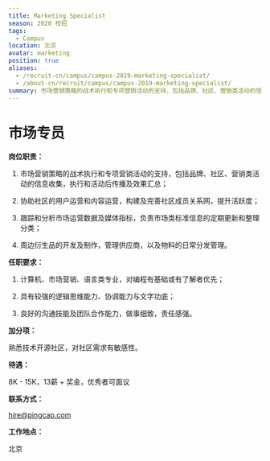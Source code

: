 ```yaml
---
title: Marketing Specialist
season: 2020 校招 
tags:
  - Campus
location: 北京
avatar: marketing
position: true
aliases:
  - /recruit-cn/campus/campus-2019-marketing-specialist/
  - /about-cn/recruit/campus/campus-2019-marketing-specialist/
summary: 市场营销策略的战术执行和专项营销活动的支持，包括品牌、社区、营销类活动的信息收集，执行和活动后传播及效果汇总；协助社区的用户运营和内容运营，构建及完善社区成员关系网，提升活跃度；跟踪和分析市场运营数据及媒体指标，负责市场类标准信息的定期更新和整理分类；周边衍生品的开发及制作，管理供应商，以及物料的日常分发管理。
---
```


# 市场专员

**岗位职责：**

1. 市场营销策略的战术执行和专项营销活动的支持，包括品牌、社区、营销类活动的信息收集，执行和活动后传播及效果汇总；

2. 协助社区的用户运营和内容运营，构建及完善社区成员关系网，提升活跃度；

3. 跟踪和分析市场运营数据及媒体指标，负责市场类标准信息的定期更新和整理分类；

4. 周边衍生品的开发及制作，管理供应商，以及物料的日常分发管理。



**任职要求：**

1. 计算机、市场营销、语言类专业，对编程有基础或有了解者优先；

2. 具有较强的逻辑思维能力、协调能力与文字功底；

3. 良好的沟通技能及团队合作能力，做事细致，责任感强。


**加分项：**

熟悉技术开源社区，对社区需求有敏感性。

**待遇：**

8K - 15K，13薪 + 奖金，优秀者可面议

**联系方式：**

hire@pingcap.com

**工作地点：**

北京
